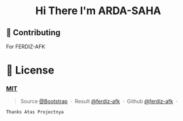 <h1 align='center'> Hi There I'm ARDA-SAHA </h1>







## 📝 Contributing

For FERDIZ-AFK

# 🤝 License

### [MIT](LICENSE)
> Source [@Bootstrap](https://bootstrapmade.com/nice-admin-bootstrap-admin-html-template/) &nbsp;&middot;&nbsp;
> Result [@ferdiz-afk](https://apiku2-production.up.railway.app/) &nbsp;&middot;&nbsp;
> Github [@ferdiz-afk](https://github.com/ferdiz-afk) &nbsp;&middot;&nbsp;


``` Thanks Atas Projectnya ```



